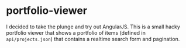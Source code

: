 portfolio-viewer
================

I decided to take the plunge and try out AngularJS. This is a small hacky portfolio viewer that shows a portfolio of items (defined in `api/projects.json`) that contains a realtime search form and pagination.